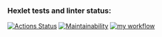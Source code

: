 ### Hexlet tests and linter status:
[![Actions Status](https://github.com/EvillFuryCat/python-project-lvl1/workflows/hexlet-check/badge.svg)](https://github.com/EvillFuryCat/python-project-lvl1/actions) [![Maintainability](https://api.codeclimate.com/v1/badges/aeea9e0c51599cbb2e9c/maintainability)](https://codeclimate.com/github/EvillFuryCat/python-project-lvl1/maintainability) [![my workflow](https://github.com/EvillFuryCat/python-project-lvl1/actions/workflows/brain_games_workflow.yml/badge.svg)](https://github.com/EvillFuryCat/python-project-lvl1/actions/workflows/brain_games_workflow.yml)
